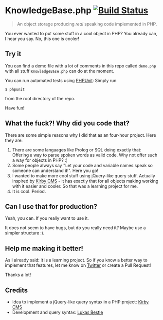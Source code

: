 # KnowledgeBase.php [![Build Status](https://travis-ci.org/vis7mac/knowledgebase.png?branch=master)](https://travis-ci.org/vis7mac/knowledgebase)

> An object storage producing *real* speaking code implemented in PHP.

You ever wanted to put some stuff in a cool object in PHP?
You already can, I hear you say. No, this one is cooler!

## Try it

You can find a demo file with a lot of comments in this repo called `demo.php` with all stuff `KnowledgeBase.php` can do at the moment.

You can run automated tests using [PHPUnit](http://www.phpunit.de):
Simply run

	$ phpunit

from the root directory of the repo.

Have fun!

## What the fuck?! Why did you code that?

There are some simple reasons why I did that as an four-hour project. Here they are:

1. There are some languages like Prolog or SQL doing exactly that: Offering a way to parse spoken words as valid code. Why not offer such a way for objects in PHP? :)
3. Some people always say "Let your code and variable names speak so someone can understand it!". Here you go!
4. I wanted to make more cool stuff using jQuery-like query stuff. Actually inspired by [Kirby CMS](http://getkirby.com) - it has exactly that for all objects making working with it easier and cooler. So that was a learning project for me.
5. It is cool. Period.

## Can I use that for production?

Yeah, you can. If you really want to use it.

It does not seem to have bugs, but do you really need it?
Maybe use a simpler structure :).

## Help me making it better!

As I already said: It is a learning project.
So if you know a better way to implement that features, let me know on [Twitter](http://twitter.com/vis7mac) or create a Pull Request!

Thanks a lot!

## Credits

- Idea to implement a jQuery-like query syntax in a PHP project: [Kirby CMS](http://getkirby.com)
- Development and query syntax: [Lukas Bestle](http://lu-x.me)